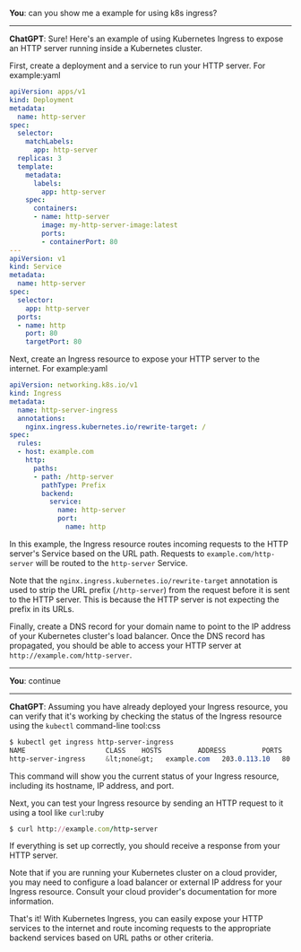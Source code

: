 **You**: can you show me a example for using k8s ingress?

--------
**ChatGPT**: Sure! Here's an example of using Kubernetes Ingress to expose an HTTP server running inside a Kubernetes cluster.

First, create a deployment and a service to run your HTTP server. For example:yaml
```yaml
apiVersion: apps/v1
kind: Deployment
metadata:
  name: http-server
spec:
  selector:
    matchLabels:
      app: http-server
  replicas: 3
  template:
    metadata:
      labels:
        app: http-server
    spec:
      containers:
      - name: http-server
        image: my-http-server-image:latest
        ports:
        - containerPort: 80
---
apiVersion: v1
kind: Service
metadata:
  name: http-server
spec:
  selector:
    app: http-server
  ports:
  - name: http
    port: 80
    targetPort: 80
```

Next, create an Ingress resource to expose your HTTP server to the internet. For example:yaml
```yaml
apiVersion: networking.k8s.io/v1
kind: Ingress
metadata:
  name: http-server-ingress
  annotations:
    nginx.ingress.kubernetes.io/rewrite-target: /
spec:
  rules:
  - host: example.com
    http:
      paths:
      - path: /http-server
        pathType: Prefix
        backend:
          service:
            name: http-server
            port:
              name: http
```

In this example, the Ingress resource routes incoming requests to the HTTP server's Service based on the URL path. Requests to ```example.com/http-server``` will be routed to the ```http-server``` Service.

Note that the ```nginx.ingress.kubernetes.io/rewrite-target``` annotation is used to strip the URL prefix (```/http-server```) from the request before it is sent to the HTTP server. This is because the HTTP server is not expecting the prefix in its URLs.

Finally, create a DNS record for your domain name to point to the IP address of your Kubernetes cluster's load balancer. Once the DNS record has propagated, you should be able to access your HTTP server at ```http://example.com/http-server```.

--------
**You**: continue

--------
**ChatGPT**: Assuming you have already deployed your Ingress resource, you can verify that it's working by checking the status of the Ingress resource using the ```kubectl``` command-line tool:css
```css
$ kubectl get ingress http-server-ingress
NAME                    CLASS    HOSTS         ADDRESS         PORTS   AGE
http-server-ingress     &lt;none&gt;   example.com   203.0.113.10   80      1m
```

This command will show you the current status of your Ingress resource, including its hostname, IP address, and port.

Next, you can test your Ingress resource by sending an HTTP request to it using a tool like ```curl```:ruby
```ruby
$ curl http://example.com/http-server
```

If everything is set up correctly, you should receive a response from your HTTP server.

Note that if you are running your Kubernetes cluster on a cloud provider, you may need to configure a load balancer or external IP address for your Ingress resource. Consult your cloud provider's documentation for more information.

That's it! With Kubernetes Ingress, you can easily expose your HTTP services to the internet and route incoming requests to the appropriate backend services based on URL paths or other criteria.

